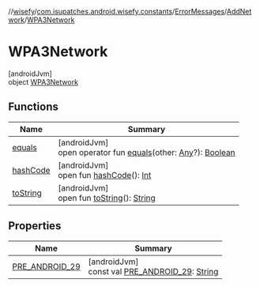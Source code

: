 //[wisefy](../../../../../index.md)/[com.isupatches.android.wisefy.constants](../../../index.md)/[ErrorMessages](../../index.md)/[AddNetwork](../index.md)/[WPA3Network](index.md)

# WPA3Network

[androidJvm]\
object [WPA3Network](index.md)

## Functions

| Name | Summary |
|---|---|
| [equals](../../../../com.isupatches.android.wisefy.wifi.delegates/-legacy-wifi-delegate/index.md#585090901%2FFunctions%2F1622544596) | [androidJvm]<br>open operator fun [equals](../../../../com.isupatches.android.wisefy.wifi.delegates/-legacy-wifi-delegate/index.md#585090901%2FFunctions%2F1622544596)(other: [Any](https://kotlinlang.org/api/latest/jvm/stdlib/kotlin/-any/index.html)?): [Boolean](https://kotlinlang.org/api/latest/jvm/stdlib/kotlin/-boolean/index.html) |
| [hashCode](../../../../com.isupatches.android.wisefy.wifi.delegates/-legacy-wifi-delegate/index.md#1794629105%2FFunctions%2F1622544596) | [androidJvm]<br>open fun [hashCode](../../../../com.isupatches.android.wisefy.wifi.delegates/-legacy-wifi-delegate/index.md#1794629105%2FFunctions%2F1622544596)(): [Int](https://kotlinlang.org/api/latest/jvm/stdlib/kotlin/-int/index.html) |
| [toString](../../../../com.isupatches.android.wisefy.wifi.delegates/-legacy-wifi-delegate/index.md#1616463040%2FFunctions%2F1622544596) | [androidJvm]<br>open fun [toString](../../../../com.isupatches.android.wisefy.wifi.delegates/-legacy-wifi-delegate/index.md#1616463040%2FFunctions%2F1622544596)(): [String](https://kotlinlang.org/api/latest/jvm/stdlib/kotlin/-string/index.html) |

## Properties

| Name | Summary |
|---|---|
| [PRE_ANDROID_29](-p-r-e_-a-n-d-r-o-i-d_29.md) | [androidJvm]<br>const val [PRE_ANDROID_29](-p-r-e_-a-n-d-r-o-i-d_29.md): [String](https://kotlinlang.org/api/latest/jvm/stdlib/kotlin/-string/index.html) |
